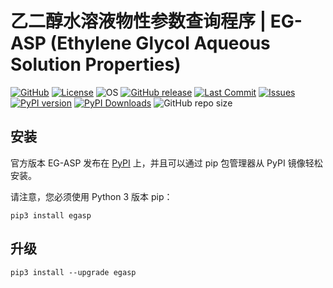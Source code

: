 <!--
 *  =======================================================================
 *  ····Y88b···d88P················888b·····d888·d8b·······················
 *  ·····Y88b·d88P·················8888b···d8888·Y8P·······················
 *  ······Y88o88P··················88888b·d88888···························
 *  ·······Y888P··8888b···88888b···888Y88888P888·888·88888b·····d88b·······
 *  ········888······"88b·888·"88b·888·Y888P·888·888·888·"88b·d88P"88b·····
 *  ········888···d888888·888··888·888··Y8P··888·888·888··888·888··888·····
 *  ········888··888··888·888··888·888···"···888·888·888··888·Y88b·888·····
 *  ········888··"Y888888·888··888·888·······888·888·888··888··"Y88888·····
 *  ·······························································888·····
 *  ··························································Y8b·d88P·····
 *  ···························································"Y88P"······
 *  =======================================================================
 * 
 *  -----------------------------------------------------------------------
 * Author       : 焱铭
 * Date         : 2025-04-22 10:43:55 +0800
 * LastEditTime : 2025-04-22 19:22:00 +0800
 * Github       : https://github.com/YanMing-lxb/
 * FilePath     : /EG-ASP/README.md
 * Description  : 
 *  -----------------------------------------------------------------------
 -->

# 乙二醇水溶液物性参数查询程序 | EG-ASP (Ethylene Glycol Aqueous Solution Properties)

[![GitHub](https://img.shields.io/badge/Github-EGASP-000000.svg)](https://github.com/YanMing-lxb/EG-ASP) [![License](https://img.shields.io/badge/license-GPLv3-aff)](https://www.latex-project.org/lppl/) ![OS](https://img.shields.io/badge/OS-Linux%2C%20Win%2C%20Mac-pink.svg) [![GitHub release](https://img.shields.io/github/release/YanMing-lxb/EG-ASP.svg?color=blueviolet&label=version&style=popout)](https://github.com/YanMing-lxb/EG-ASP/releases/latest) [![Last Commit](https://img.shields.io/github/last-commit/YanMing-lxb/EG-ASP)](https://github.com/YanMing-lxb/EG-ASP/zipball/master) [![Issues](https://img.shields.io/github/issues/YanMing-lxb/EG-ASP)](https://github.com/YanMing-lxb/EG-ASP/issues) [![PyPI version](https://img.shields.io/pypi/v/egasp.svg)](https://pypi.python.org/pypi/egasp/) [![PyPI Downloads](https://img.shields.io/pypi/dm/egasp.svg?label=PyPI%20downloads)](https://pypi.org/project/egasp/) ![GitHub repo size](https://img.shields.io/github/repo-size/YanMing-lxb/EG-ASP)


## 安装

官方版本 EG-ASP 发布在 [PyPI](https://pypi.org/project/egasp/) 上，并且可以通过 pip 包管理器从 PyPI 镜像轻松安装。

请注意，您必须使用 Python 3 版本 pip：

```
pip3 install egasp
```

## 升级

```
pip3 install --upgrade egasp
```
